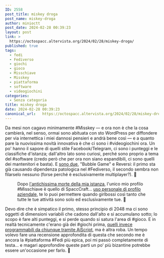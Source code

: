 ```yaml
---
ID: 2558
post_title: miskey droga
post_name: miskey-droga
author: minioctt
post_date: 2024-02-28 00:39:23
layout: post
link: >
  https://octospacc.altervista.org/2024/02/28/miskey-droga/
published: true
tags:
  - fedi
  - Fediverso
  - giochi
  - gioco
  - Misschiave
  - Misskey
  - piattaforma
  - software
  - videogiochini
categories:
  - Senza categoria
title: miskey droga
date: 2024-02-28 00:39:23
canonical_url:   https://octospacc.altervista.org/2024/02/28/miskey-droga/
---
```

<!-- wp:paragraph -->
<p>Da mesi non cagavo minimamente #Misskey — e ora non è che la cosa cambierà, nel senso, ormai sono abituata con sto WordPress per diffondere per via internettica i miei dannosi pensieri e andrà bene così — e a quanto pare la nuovissima novità innovativa è che ci sono i #videogiochini ora. Un po' hanno il sapore di quelli stile Facebook/Telegram, ci sono i punteggi e le classifiche d'istanza; dall'altro lato sono curiosi, perché sono proprio a tema del #software (credo però che per ora non siano espandibili, ci sono quelli dei mantenitori e basta). E <a href="https://misskey.social/games">sono due</a>, "Bubble Game" e Reversi: il primo sta già causando dipendenza patologica nel #Fediverso, il secondo sembra non filarselo nessuno (forse perché è esclusivamente multiplayer?). 🎰️</p>
<!-- /wp:paragraph -->

<!-- wp:paragraph -->
<p></p>
<!-- /wp:paragraph -->

<!-- wp:image {"id":2560,"sizeSlug":"full","linkDestination":"none"} -->
<figure class="wp-block-image size-full"><img src="{{site.cdnurl}}/assets/uploads/2024/02/image-15.png" alt="" class="wp-image-2560"/><figcaption class="wp-element-caption">Dopo <a href="https://sitoctt.octt.eu.org/Posts/2023-01-28-Problemi-Hardware-Diventano-Mentali.html">l'antichissima morte della mia istanza</a>, l'unico mio profilo #Misschiave è quello di SpaccCraft... <a href="https://misskey.social/notes/9q8i1r6vsg">uso personale di profilo aziendale</a>, te lo puoi permettere quando girlbossi così tanto che tutte le tue attività sono solo ed esclusivamente tue. 💅️</figcaption></figure>
<!-- /wp:image -->

<!-- wp:paragraph -->
<p></p>
<!-- /wp:paragraph -->

<!-- wp:paragraph -->
<p>Devo dire che è simpatico il primo, stesso principio di 2048 ma ci sono oggetti di dimensioni variabili che cadono dall'alto e si accumulano sotto; lo scopo è fare alti punteggi, e si perde quando si satura l'area di #gioco. E in realtà tecnicamente c'erano già dei #giochi prima, <a href="https://misskey.social/play">quelli invece programmabili da chiunque tramite AiScript</a>, ma è altra roba. Un tempo volevo fare una recensione approfondita di questa che secondo me è ancora la #piattaforma #Fedi più epica, poi mi passò completamente di testa... e magari approfondire queste parti un po' più bizantine potrebbe essere un'occasione per farlo. 🤭️</p>
<!-- /wp:paragraph -->